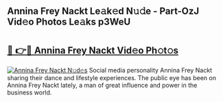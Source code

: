 ## Annina Frey Nackt Le𝚊k𝚎d N𝚞𝚍e - Part-OzJ Vid𝚎o Photos Le𝚊ks p3WeU

# <h2><a href="http://fb7i3rg.evod.top/?m=Annina+Frey+Nackt">🔗 👉🔴 Annina Frey Nackt Vid𝚎o Ph𝚘t𝚘s</a></h2>

[![Annina Frey Nackt N𝚞d𝚎s](https://i.imgur.com/8V9OHl7.gif)](http://fb7i3rg.evod.top/?m=Annina+Frey+Nackt)
Social media personality Annina Frey Nackt sharing their dance and lifestyle experiences. The public eye has been on Annina Frey Nackt lately, a man of great influence and power in the business world. 
